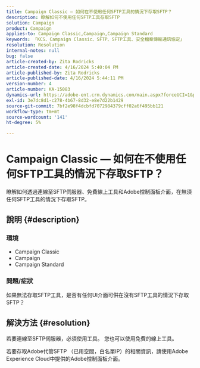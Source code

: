 ```yaml
---
title: Campaign Classic — 如何在不使用任何SFTP工具的情況下存取SFTP？
description: 瞭解如何不使用任何SFTP工具存取SFTP
solution: Campaign
product: Campaign
applies-to: Campaign Classic,Campaign,Campaign Standard
keywords: 「KCS、Campaign Classic、SFTP、SFTP工具、安全檔案傳輸通訊協定」
resolution: Resolution
internal-notes: null
bug: false
article-created-by: Zita Rodricks
article-created-date: 4/16/2024 5:40:04 PM
article-published-by: Zita Rodricks
article-published-date: 4/16/2024 5:44:11 PM
version-number: 4
article-number: KA-15083
dynamics-url: https://adobe-ent.crm.dynamics.com/main.aspx?forceUCI=1&pagetype=entityrecord&etn=knowledgearticle&id=abe68058-18fc-ee11-a1ff-6045bd0065b6
exl-id: 3e7dc8d1-c278-4b67-8d32-e8e7d22b1429
source-git-commit: 7bf2e98f4dcbfd7072984379cff02a6f495bb121
workflow-type: tm+mt
source-wordcount: '141'
ht-degree: 5%

---
```


# Campaign Classic — 如何在不使用任何SFTP工具的情況下存取SFTP？


瞭解如何透過連線至SFTP伺服器、免費線上工具和Adobe控制面板介面，在無須任何SFTP工具的情況下存取SFTP。

## 說明 {#description}


### 環境

- Campaign Classic
- Campaign
- Campaign Standard


### 問題/症狀

如果無法存取SFTP工具，是否有任何UI介面可供在沒有SFTP工具的情況下存取SFTP？




## 解決方法 {#resolution}


若要連線至SFTP伺服器，必須使用工具。 您也可以使用免費的線上工具。

若要存取Adobe代管SFTP （已用空間，白名單IP）的相關資訊，請使用Adobe Experience Cloud中提供的Adobe控制面板介面。
